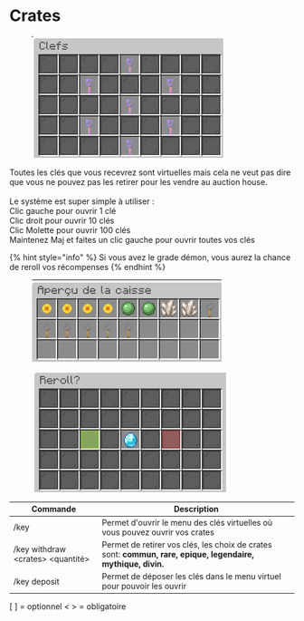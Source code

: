 # Crates

<figure><img src=".gitbook/assets/image_2023-12-20_235434204.png" alt=""><figcaption></figcaption></figure>

Toutes les clés que vous recevrez sont virtuelles mais cela ne veut pas dire que vous ne pouvez pas les retirer pour les vendre au auction house.\
\
Le système est super simple à utiliser : \
Clic gauche pour ouvrir 1 clé\
Clic droit pour ouvrir 10 clés \
Clic Molette pour ouvrir 100 clés \
Maintenez Maj et faites un clic gauche pour ouvrir toutes vos clés

{% hint style="info" %}
Si vous avez le grade démon, vous aurez la chance de reroll vos récompenses
{% endhint %}

<figure><img src=".gitbook/assets/image_2023-12-20_235631041.png" alt=""><figcaption></figcaption></figure>

<figure><img src=".gitbook/assets/image_2023-12-20_235556340.png" alt=""><figcaption></figcaption></figure>

| Commande                            | Description                                                                                                  |
| ----------------------------------- | ------------------------------------------------------------------------------------------------------------ |
| /key                                | Permet d'ouvrir le menu des clés virtuelles où vous pouvez ouvrir vos crates                                 |
| /key withdraw \<crates> \<quantité> | Permet de retirer vos clés, les choix de crates sont: **commun, rare, epique, legendaire, mythique, divin.** |
| /key deposit                        | Permet de déposer les clés dans le menu virtuel pour pouvoir les ouvrir                                      |

&#x20;          \[ ] = optionnel                     < > = obligatoire
